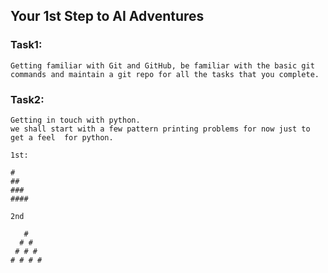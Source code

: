 ## Your 1st Step to AI Adventures

### Task1:
    Getting familiar with Git and GitHub, be familiar with the basic git commands and maintain a git repo for all the tasks that you complete.

### Task2:
    Getting in touch with python.
    we shall start with a few pattern printing problems for now just to get a feel  for python.

    1st:

    #
    ##
    ###
    ####

    2nd

       #
      # #
     # # #
    # # # #